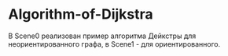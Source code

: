 # Algorithm-of-Dijkstra
В Scene0 реализован пример алгоритма Дейкстры для неориентированного графа, в Scene1 - для ориентированного.
